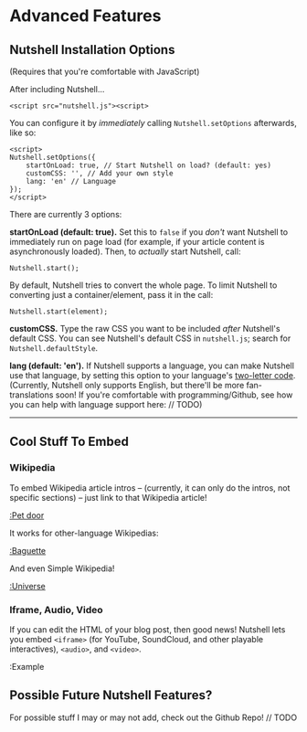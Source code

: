# Advanced Features

## Nutshell Installation Options

(Requires that you're comfortable with JavaScript)

After including Nutshell...

`<script src="nutshell.js"><script>`

You can configure it by *immediately* calling `Nutshell.setOptions` afterwards, like so:

```
<script>
Nutshell.setOptions({
    startOnLoad: true, // Start Nutshell on load? (default: yes)
    customCSS: '', // Add your own style
    lang: 'en' // Language
});
</script>
```

There are currently 3 options:

**startOnLoad (default: true).** Set this to `false` if you *don't* want Nutshell to immediately run on page load (for example, if your article content is asynchronously loaded). Then, to *actually* start Nutshell, call:

`Nutshell.start();`

By default, Nutshell tries to convert the whole page. To limit Nutshell to converting just a container/element, pass it in the call:

`Nutshell.start(element);`

**customCSS.** Type the raw CSS you want to be included *after* Nutshell's default CSS. You can see Nutshell's default CSS in `nutshell.js`; search for `Nutshell.defaultStyle`.

**lang (default: 'en').** If Nutshell supports a language, you can make Nutshell use that language, by setting this option to your language's [two-letter code](https://en.wikipedia.org/wiki/List_of_ISO_639-1_codes). (Currently, Nutshell only supports English, but there'll be more fan-translations soon! If you're comfortable with programming/Github, see how you can help with language support here: // TODO)

****

## Cool Stuff To Embed

### Wikipedia

To embed Wikipedia article intros – (currently, it can only do the intros, not specific sections) – just link to that Wikipedia article!

[:Pet door](https://en.wikipedia.org/wiki/Pet_door)

It works for other-language Wikipedias:

[:Baguette](https://fr.wikipedia.org/wiki/Baguette_(pain))

And even Simple Wikipedia!

[:Universe](https://simple.wikipedia.org/wiki/Universe)

### Iframe, Audio, Video

If you can edit the HTML of your blog post, then good news! Nutshell lets you embed `<iframe>` (for YouTube, SoundCloud, and other playable interactives), `<audio>`, and `<video>`.

:Example

## Possible Future Nutshell Features?

For possible stuff I may or may not add, check out the Github Repo! // TODO